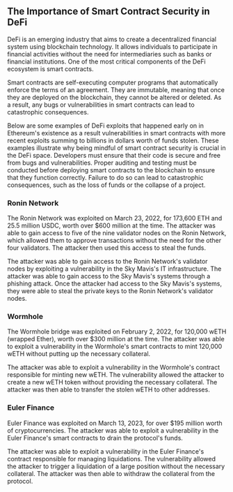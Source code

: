 ## The Importance of Smart Contract Security in DeFi
DeFi is an emerging industry that aims to create a decentralized financial system using blockchain technology. It allows individuals to participate in financial activities without the need for intermediaries such as banks or financial institutions. One of the most critical components of the DeFi ecosystem is smart contracts.

Smart contracts are self-executing computer programs that automatically enforce the terms of an agreement. They are immutable, meaning that once they are deployed on the blockchain, they cannot be altered or deleted. As a result, any bugs or vulnerabilities in smart contracts can lead to catastrophic consequences.

Below are some examples of DeFi exploits that happened early on in Ethereum's existence as a result vulnerabilities in smart contracts with more recent exploits summing to billions in dollars worth of funds stolen. These examples illustrate why being mindful of smart contract security is crucial in the DeFi space. Developers must ensure that their code is secure and free from bugs and vulnerabilities. Proper auditing and testing must be conducted before deploying smart contracts to the blockchain to ensure that they function correctly. Failure to do so can lead to catastrophic consequences, such as the loss of funds or the collapse of a project.

### Ronin Network
The Ronin Network was exploited on March 23, 2022, for 173,600 ETH and 25.5 million USDC, worth over $600 million at the time. The attacker was able to gain access to five of the nine validator nodes on the Ronin Network, which allowed them to approve transactions without the need for the other four validators. The attacker then used this access to steal the funds.

The attacker was able to gain access to the Ronin Network's validator nodes by exploiting a vulnerability in the Sky Mavis's IT infrastructure. The attacker was able to gain access to the Sky Mavis's systems through a phishing attack. Once the attacker had access to the Sky Mavis's systems, they were able to steal the private keys to the Ronin Network's validator nodes.

### Wormhole
The Wormhole bridge was exploited on February 2, 2022, for 120,000 wETH (wrapped Ether), worth over $300 million at the time. The attacker was able to exploit a vulnerability in the Wormhole's smart contracts to mint 120,000 wETH without putting up the necessary collateral.

The attacker was able to exploit a vulnerability in the Wormhole's contract responsible for minting new wETH. The vulnerability allowed the attacker to create a new wETH token without providing the necessary collateral. The attacker was then able to transfer the stolen wETH to other addresses.

### Euler Finance
Euler Finance was exploited on March 13, 2023, for over $195 million worth of cryptocurrencies. The attacker was able to exploit a vulnerability in the Euler Finance's smart contracts to drain the protocol's funds.

The attacker was able to exploit a vulnerability in the Euler Finance's contract responsible for managing liquidations. The vulnerability allowed the attacker to trigger a liquidation of a large position without the necessary collateral. The attacker was then able to withdraw the collateral from the protocol.
